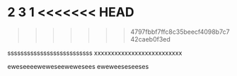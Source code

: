 2
3
1
<<<<<<< HEAD
=======

>>>>>>> 4797fbbf7ffc8c35beecf4098b7c742caeb0f3ed

ssssssssssssssssssssssssss
xxxxxxxxxxxxxxxxxxxxxxxxxx


eweseeeeweweseewewesees
eweweeseseeses
